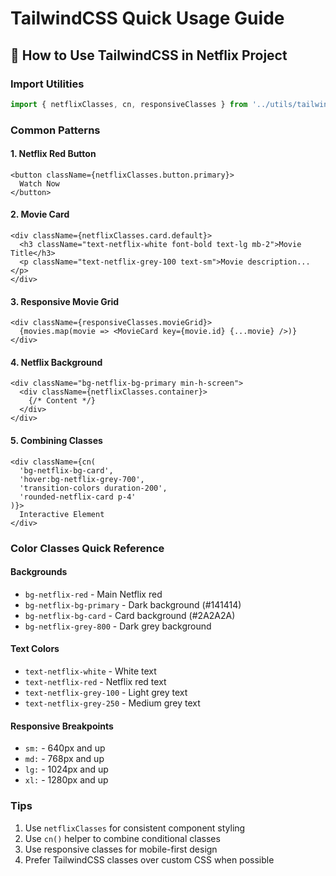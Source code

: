 # TailwindCSS Quick Usage Guide

## 🚀 How to Use TailwindCSS in Netflix Project

### Import Utilities
```typescript
import { netflixClasses, cn, responsiveClasses } from '../utils/tailwind';
```

### Common Patterns

#### 1. Netflix Red Button
```tsx
<button className={netflixClasses.button.primary}>
  Watch Now
</button>
```

#### 2. Movie Card
```tsx
<div className={netflixClasses.card.default}>
  <h3 className="text-netflix-white font-bold text-lg mb-2">Movie Title</h3>
  <p className="text-netflix-grey-100 text-sm">Movie description...</p>
</div>
```

#### 3. Responsive Movie Grid
```tsx
<div className={responsiveClasses.movieGrid}>
  {movies.map(movie => <MovieCard key={movie.id} {...movie} />)}
</div>
```

#### 4. Netflix Background
```tsx
<div className="bg-netflix-bg-primary min-h-screen">
  <div className={netflixClasses.container}>
    {/* Content */}
  </div>
</div>
```

#### 5. Combining Classes
```tsx
<div className={cn(
  'bg-netflix-bg-card',
  'hover:bg-netflix-grey-700',
  'transition-colors duration-200',
  'rounded-netflix-card p-4'
)}>
  Interactive Element
</div>
```

### Color Classes Quick Reference

#### Backgrounds
- `bg-netflix-red` - Main Netflix red
- `bg-netflix-bg-primary` - Dark background (#141414)
- `bg-netflix-bg-card` - Card background (#2A2A2A)
- `bg-netflix-grey-800` - Dark grey background

#### Text Colors
- `text-netflix-white` - White text
- `text-netflix-red` - Netflix red text
- `text-netflix-grey-100` - Light grey text
- `text-netflix-grey-250` - Medium grey text

#### Responsive Breakpoints
- `sm:` - 640px and up
- `md:` - 768px and up  
- `lg:` - 1024px and up
- `xl:` - 1280px and up

### Tips
1. Use `netflixClasses` for consistent component styling
2. Use `cn()` helper to combine conditional classes
3. Use responsive classes for mobile-first design
4. Prefer TailwindCSS classes over custom CSS when possible
